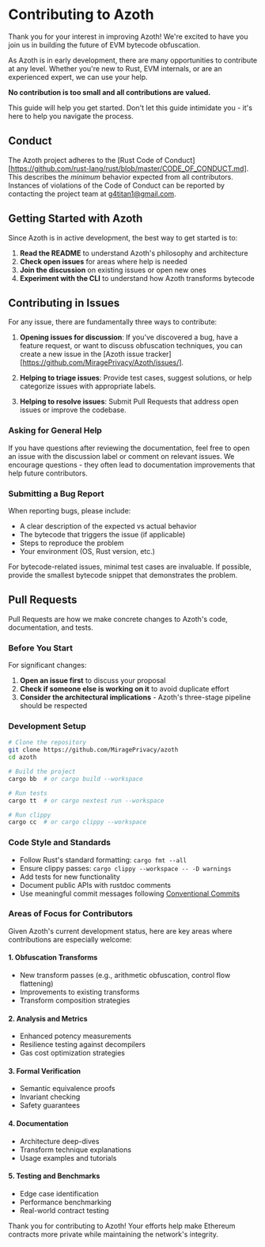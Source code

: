 # Contributing to Azoth

Thank you for your interest in improving Azoth! We're excited to have you join us in building the future of EVM bytecode obfuscation.

As Azoth is in early development, there are many opportunities to contribute at any level. Whether you're new to Rust, EVM internals, or are an experienced expert, we can use your help.

**No contribution is too small and all contributions are valued.**

This guide will help you get started. Don't let this guide intimidate you - it's here to help you navigate the process.

## Conduct

The Azoth project adheres to the [Rust Code of Conduct][https://github.com/rust-lang/rust/blob/master/CODE_OF_CONDUCT.md]. This describes the _minimum_ behavior expected from all contributors. Instances of violations of the Code of Conduct can be reported by contacting the project team at [g4titan1@gmail.com](mailto:g4titan1@gmail.com).


## Getting Started with Azoth

Since Azoth is in active development, the best way to get started is to:

1. **Read the README** to understand Azoth's philosophy and architecture
2. **Check open issues** for areas where help is needed
3. **Join the discussion** on existing issues or open new ones
4. **Experiment with the CLI** to understand how Azoth transforms bytecode

## Contributing in Issues

For any issue, there are fundamentally three ways to contribute:

1. **Opening issues for discussion**: If you've discovered a bug, have a feature request, or want to discuss obfuscation techniques, you can create a new issue in the [Azoth issue tracker][https://github.com/MiragePrivacy/Azoth/issues/].

2. **Helping to triage issues**: Provide test cases, suggest solutions, or help categorize issues with appropriate labels.

3. **Helping to resolve issues**: Submit Pull Requests that address open issues or improve the codebase.


### Asking for General Help

If you have questions after reviewing the documentation, feel free to open an issue with the discussion label or comment on relevant issues. We encourage questions - they often lead to documentation improvements that help future contributors.


### Submitting a Bug Report

When reporting bugs, please include:
- A clear description of the expected vs actual behavior
- The bytecode that triggers the issue (if applicable)
- Steps to reproduce the problem
- Your environment (OS, Rust version, etc.)

For bytecode-related issues, minimal test cases are invaluable. If possible, provide the smallest bytecode snippet that demonstrates the problem.

## Pull Requests

Pull Requests are how we make concrete changes to Azoth's code, documentation, and tests.

### Before You Start

For significant changes:
1. **Open an issue first** to discuss your proposal
2. **Check if someone else is working on it** to avoid duplicate effort
3. **Consider the architectural implications** - Azoth's three-stage pipeline should be respected

### Development Setup

```bash
# Clone the repository
git clone https://github.com/MiragePrivacy/azoth
cd azoth

# Build the project
cargo bb  # or cargo build --workspace

# Run tests
cargo tt  # or cargo nextest run --workspace

# Run clippy
cargo cc  # or cargo clippy --workspace
```

### Code Style and Standards

- Follow Rust's standard formatting: `cargo fmt --all`
- Ensure clippy passes: `cargo clippy --workspace -- -D warnings`
- Add tests for new functionality
- Document public APIs with rustdoc comments
- Use meaningful commit messages following [Conventional Commits](https://www.conventionalcommits.org/)

### Areas of Focus for Contributors

Given Azoth's current development status, here are key areas where contributions are especially welcome:

#### 1. **Obfuscation Transforms**
- New transform passes (e.g., arithmetic obfuscation, control flow flattening)
- Improvements to existing transforms
- Transform composition strategies

#### 2. **Analysis and Metrics**
- Enhanced potency measurements
- Resilience testing against decompilers
- Gas cost optimization strategies

#### 3. **Formal Verification**
- Semantic equivalence proofs
- Invariant checking
- Safety guarantees

#### 4. **Documentation**
- Architecture deep-dives
- Transform technique explanations
- Usage examples and tutorials

#### 5. **Testing and Benchmarks**
- Edge case identification
- Performance benchmarking
- Real-world contract testing

Thank you for contributing to Azoth! Your efforts help make Ethereum contracts more private while maintaining the network's integrity.
